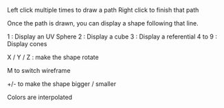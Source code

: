 Left click multiple times to draw a path
Right click to finish that path

Once the path is drawn, you can display a shape following that line.

1 : Display an UV Sphere
2 : Display a cube
3 : Display a referential
4 to 9 : Display cones

X / Y / Z : make the shape rotate

M to switch wireframe

+/- to make the shape bigger / smaller

Colors are interpolated

